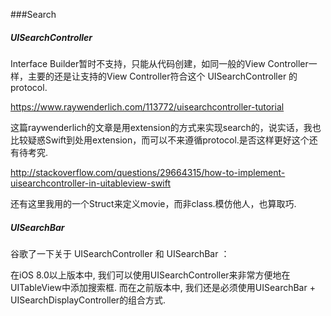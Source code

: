 ###Search

##### UISearchController


Interface Builder暂时不支持，只能从代码创建，如同一般的View Controller一样，主要的还是让支持的View Controller符合这个 UISearchController 的protocol.


<https://www.raywenderlich.com/113772/uisearchcontroller-tutorial>


这篇raywenderlich的文章是用extension的方式来实现search的，说实话，我也比较疑惑Swift到处用extension，而可以不来遵循protocol.是否这样更好这个还有待考究.



<http://stackoverflow.com/questions/29664315/how-to-implement-uisearchcontroller-in-uitableview-swift>


还有这里我用的一个Struct来定义movie，而非class.模仿他人，也算取巧.



##### UISearchBar
谷歌了一下关于 UISearchController 和 UISearchBar ：

在iOS 8.0以上版本中, 我们可以使用UISearchController来非常方便地在UITableView中添加搜索框. 而在之前版本中, 我们还是必须使用UISearchBar + UISearchDisplayController的组合方式.